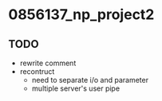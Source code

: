 # 0856137_np_project2

## TODO

* rewrite comment
* recontruct
	* need to separate i/o and parameter
	* multiple server's user pipe


